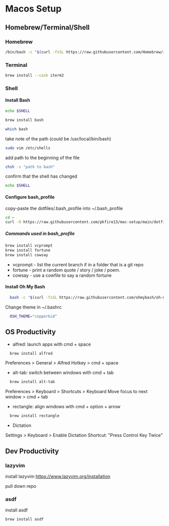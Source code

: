# Macos Setup

## Homebrew/Terminal/Shell

### Homebrew

```bash
/bin/bash -c "$(curl -fsSL https://raw.githubusercontent.com/Homebrew/install/HEAD/install.sh)"
```

### Terminal

```bash
brew install --cask iterm2
```

### Shell

#### Install Bash

```bash
echo $SHELL
```

```bash
brew install bash
```

```bash
which bash
```

take note of the path (could be /usr/local/bin/bash)

```bash
sudo vim /etc/shells
```

add path to the beginning of the file

```bash
chsh -s "path to bash"
```

confirm that the shell has changed

```bash
echo $SHELL
```

#### Configure bash_profile

copy-paste the dotfiles/.bash_profile into ~/.bash_profile

```bash
cd ~
curl -O https://raw.githubusercontent.com/pkfire13/mac-setup/main/dotfiles/.bash_profile
```

##### Commands used in bash_profile

```bash
brew install vcprompt
brew install fortune
brew install cowsay
```

- vcprompt - list the current branch if in a folder that is a git repo
- fortune - print a random quote / story / joke / poem.
- cowsay - use a cowfile to say a random fortune

#### Install Oh My Bash

```bash
  bash -c "$(curl -fsSL https://raw.githubusercontent.com/ohmybash/oh-my-bash/master/tools/install.sh)"
```

Change theme in ~/.bashrc

```bash
  OSH_THEME="copperkid"
```

## OS Productivity

- alfred: launch apps with cmd + space

```bash
  brew install alfred
```

Preferences > General > Alfred Hotkey > cmd + space

- alt-tab: switch between windows with cmd + tab

```bash
  brew install alt-tab
```

Preferences > Keyboard > Shortcuts > Keyboard
Move focus to next window > cmd + tab

- rectangle: align windows with cmd + option + arrow

```bash
  brew install rectangle
```

- Dictation

Settings > Keyboard > Enable Dictation
Shortcut: "Press Control Key Twice"

## Dev Productivity

### lazyvim

install lazyvim
https://www.lazyvim.org/installation

pull down repo

### asdf

install asdf

```bash
brew install asdf
```
